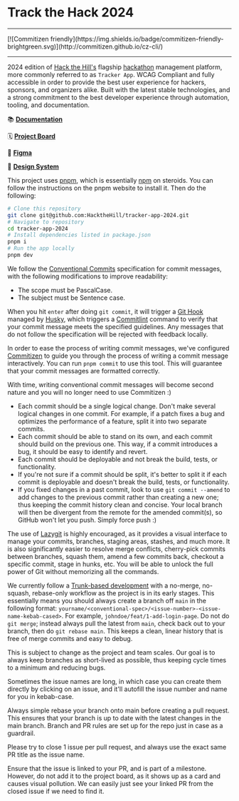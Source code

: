 # Track the Hack 2024
<hr/>
[![Commitizen friendly](https://img.shields.io/badge/commitizen-friendly-brightgreen.svg)](http://commitizen.github.io/cz-cli/)
<hr/>

2024 edition of [Hack the Hill's](https://hackthehill.org/) flagship [hackathon](https://2024.hackthehill.com/) management platform, more commonly referred to as `Tracker App`.
WCAG Compliant and fully accessible in order to provide the best user experience for hackers, sponsors, and organizers alike.
Built with the latest stable technologies, and a strong commitment to the best developer experience through automation, tooling, and documentation.

📚 **[Documentation](https://github.com/HacktheHill/tracker-app-2024/wiki)**

🗓️ **[Project Board](https://github.com/orgs/HacktheHill/projects/6/views/1)**

💅 **[Figma](https://www.figma.com/design/Dzki9pxG4BkSfUcQMWDILd/Track-the-Hack-2024?t=rkrFTph33UIbpLnz-1)**

🌟 **[Design System]()**

This project uses [pnpm](https://pnpm.io/), which is essentially [npm](https://nodejs.org/en/learn/getting-started/an-introduction-to-the-npm-package-manager) on steroids. You can follow the instructions on the pnpm website to install it. Then do the following:

```bash
# Clone this repository
git clone git@github.com:HacktheHill/tracker-app-2024.git
# Navigate to repository
cd tracker-app-2024
# Install dependencies listed in package.json
pnpm i
# Run the app locally
pnpm dev
```

We follow the [Conventional Commits](https://www.conventionalcommits.org/en/v1.0.0/) specification for commit messages, with the following modifications to improve readability:

- The scope must be PascalCase.
- The subject must be Sentence case.

When you hit `enter` after doing `git commit`, it will trigger a [Git Hook](https://git-scm.com/book/en/v2/Customizing-Git-Git-Hooks) managed by [Husky](https://typicode.github.io/husky/), which triggers a [Commitlint](https://commitlint.js.org/) command to verify that your commit message meets the specified guidelines. Any messages that do not follow the specification will be rejected with feedback locally.

In order to ease the process of writing commit messages, we've configured [Commitizen](https://commitizen-tools.github.io/commitizen/) to guide you through the process of writing a commit message interactively.
You can run `pnpm commit` to use this tool. This will guarantee that your commit messages are formatted correctly.

With time, writing conventional commit messages will become second nature and you will no longer need to use Commitizen :)

- Each commit should be a single logical change. Don't make several logical changes in one commit. For example, if a patch fixes a bug and optimizes the performance of a feature, split it into two separate commits.
- Each commit should be able to stand on its own, and each commit should build on the previous one. This way, if a commit introduces a bug, it should be easy to identify and revert.
- Each commit should be deployable and not break the build, tests, or functionality.
- If you're not sure if a commit should be split, it's better to split it if each commit is deployable and doesn't break the build, tests, or functionality.
- If you fixed changes in a past commit, look to use `git commit --amend` to add changes to the previous commit rather than creating a new one; thus keeping the commit history clean and concise. Your local branch will then be divergent from the remote for the amended commit(s), so GitHub won't let you push. Simply force push :)

The use of [Lazygit](https://github.com/jesseduffield/lazygit) is highly encouraged, as it provides a visual interface to manage your commits, branches, staging areas, stashes, and much more. It is also significantly easier to resolve merge conflicts, cherry-pick commits between branches, squash them, amend a few commits back, checkout a specific commit, stage in hunks, etc. You will be able to unlock the full power of Git without memorizing all the commands.

We currently follow a [Trunk-based development](https://tilburgsciencehub.com/topics/automation/version-control/advanced-git/git-branching-strategies/) with a no-merge, no-squash, rebase-only workflow as the project is in its early stages. This essentially means you should always create a branch off `main` in the following format:
`yourname/<conventional-spec>/<issue-number>-<issue-name-kebab-cased>`. For example, `johndoe/feat/1-add-login-page`. Do not do `git merge`; instead always pull the latest from `main`, check back out to your branch, then do `git rebase main`.
This keeps a clean, linear history that is free of merge commits and easy to debug.

This is subject to change as the project and team scales. Our goal is to always keep branches as short-lived as possible, thus keeping cycle times to a minimum and reducing bugs.

Sometimes the issue names are long, in which case you can create them directly by clicking on an issue, and it'll autofill the issue number and name for you in kebab-case.

Always simple rebase your branch onto main before creating a pull request. This ensures that your branch is up to date with the latest changes in the main branch. Branch and PR rules are set up for the repo just in case as a guardrail.

Please try to close 1 issue per pull request, and always use the exact same PR title as the issue name.

Ensure that the issue is linked to your PR, and is part of a milestone. However, do not add it to the project board, as it shows up as a card and causes visual pollution. We can easily just see your linked PR from the closed issue if we need to find it.